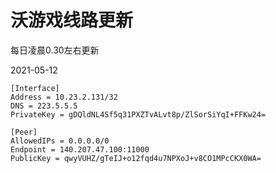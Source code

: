 # 沃游戏线路更新
每日凌晨0.30左右更新

2021-05-12
```
[Interface]
Address = 10.23.2.131/32
DNS = 223.5.5.5
PrivateKey = gDQldNL4Sf5q31PXZTvALvt8p/ZlSorSiYqI+FFKw24=

[Peer]
AllowedIPs = 0.0.0.0/0
Endpoint = 140.207.47.100:11000
PublicKey = qwyVUHZ/gTeIJ+o12fqd4u7NPXoJ+v8CO1MPcCKX0WA=

```
